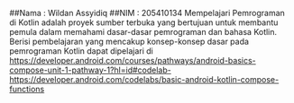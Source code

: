 ##Nama : Wildan Assyidiq
##NIM : 205410134
Mempelajari Pemrograman di Kotlin adalah proyek sumber terbuka yang bertujuan untuk membantu pemula dalam memahami dasar-dasar pemrograman dan bahasa Kotlin. Berisi pembelajaran yang mencakup konsep-konsep dasar pada pemrograman Kotlin dapat dipelajari di https://developer.android.com/courses/pathways/android-basics-compose-unit-1-pathway-1?hl=id#codelab-https://developer.android.com/codelabs/basic-android-kotlin-compose-functions
